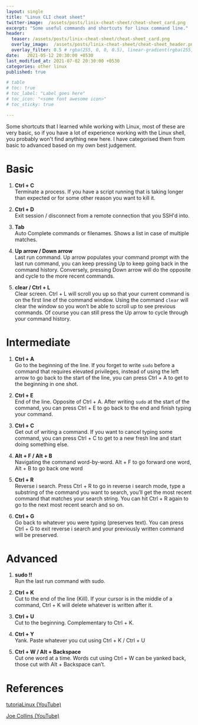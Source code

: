 ```yaml
---
layout: single
title: "Linux CLI cheat sheet"
twitter-image:  /assets/posts/linix-cheat-sheet/cheat-sheet_card.png
excerpt: "Some useful commands and shortcuts for linux command line."
header:
  teaser: /assets/posts/linix-cheat-sheet/cheat-sheet_card.png
  overlay_image:  /assets/posts/linix-cheat-sheet/cheat-sheet_header.png
  overlay_filter: 0.5 # rgba(255, 0, 0, 0.5), linear-gradient(rgba(255, 0, 0, 0.5), rgba(0, 255, 255, 0.5))
date:   2021-05-12 20:30:00 +0530
last_modified_at: 2021-07-02 20:30:00 +0530
categories: other linux
published: true

# table
# toc: true
# toc_label: "Label goes here"
# toc_icon: "<some font awesome icon>"
# toc_sticky: true

---
```


Some shortcuts that I learned while working with Linux, most of these are very basic, so if
you have a lot of experience working with the Linux shell, you probably won't find anything
new here. I have categorised them from basic to advanced based on my own best judgement.


# Basic



1. **Ctrl + C**  
Terminate a process. If you have a script running that is taking longer than expected or for some other reason you want to kill it.



2. **Ctrl + D**  
Exit session / disconnect from a remote connection that you SSH'd into.



3. **Tab**  
Auto Complete commands or filenames. Shows a list in case of multiple matches.


4. **Up arrow / Down arrow**  
Last run command. Up arrow populates your command prompt with the last run command, you can keep pressing Up to keep going back in the command history. Conversely, pressing Down arrow will do the opposite and cycle to the more recent commands.



5. **clear / Ctrl + L**  
Clear screen. Ctrl + L will scroll you up so that your current command is on the first line of the command window. Using the command `clear` will clear the window so you won’t be able to scroll up to see previous commands. Of course you can still press the Up arrow to cycle through your command history.


# Intermediate

1. **Ctrl + A**  
Go to the beginning of the line. If you forget to write `sudo` before a command that requires elevated privileges, instead of using the left arrow to go back to the start of the line, you can press Ctrl + A to get to the beginning in one shot.



2. **Ctrl + E**  
End of the line. Opposite of Ctrl + A. After writing `sudo` at the start of the command, you can press Ctrl + E to go back to the end and finish typing your command.



3. **Ctrl + C**  
Get out of writing a command. If you want to cancel typing some command, you can press Ctrl + C to get to a new fresh line and start doing something else.



4. **Alt + F / Alt + B**  
Navigating the command word-by-word. Alt + F to go forward one word, Alt + B to go back one word



5. **Ctrl + R**  
Reverse i search.  Press Ctrl + R to go in reverse i search mode, type a substring of the command you want to search, you’ll get the most recent command that matches your search string. You can hit Ctrl + R again to go to the next most recent search and so on.



6. **Ctrl + G**  
Go back to whatever you were typing (preserves text). You can press Ctrl + G to exit reverse i search and your previously written command will be preserved.


# Advanced

1. **sudo !!**  
Run the last run command with sudo.



2. **Ctrl + K**  
Cut to the end of the line (Kill). If your cursor is in the middle of a command, Ctrl + K will delete whatever is written after it.



3. **Ctrl + U**  
Cut to the beginning. Complementary to Ctrl + K.



4. **Ctrl + Y**  
Yank. Paste whatever you cut using Ctrl + K / Ctrl + U



5. **Ctrl + W / Alt  + Backspace**  
Cut one word at a time. Words cut using Ctrl + W can be yanked back, those cut with Alt + Backspace can’t.


# References

[tutoriaLinux (YouTube)](https://www.youtube.com/c/tutoriaLinux/featured)

[Joe Collins (YouTube)](https://www.youtube.com/user/BadEditPro)
